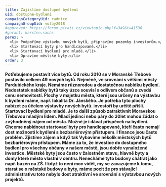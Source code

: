 ```yaml
---
title: Zajistíme dostupné bydlení
uid: dostupne-bydleni
campaignCategoryUid: radnice
campaignGroupUid: volby2018
#approved: https://forum.pirati.cz/viewtopic.php?f=349&t=41530
#garant: karsten.sachs
perex: >
  <li> Podpoříme výstavbu nových bytů, připravíme pozemky investorům.</li>
  <li> Startovací byty pro handicapované.</li>
  <li> Startovací bydlení pro mladé.</li>
  <li> Opravíme městské byty.</li>
order: 3
---
```


**Potřebujeme postavit více bytů. Od roku 2010 se v Moravské Třebové postavilo celkem 49 nových bytů. Nejméně, ve srovnání s většími městy Pardubického kraje. Nemáme různorodou a dostatečnou nabídku bydlení. Nedostatek nabídky bytů taky úzce souvisí s odlivem občanů a zvedá cenu nemovitostí. Plochy v majetku města, které jsou určeny na výstavbu k bydlení máme, např. lokalita Dr. Jánského. Je potřeba tyto plochy nabízet za účelem výstavby nových bytů. investoři by určitě přišli.  
Startovací bydlení pro mladé. Je to další způsob zatraktivnit Moravskou Třebovou mladým lidem. Mladí jedinci nebo páry do 30let mohou žádat o zvýhodněný nájem od města. Možné je i dávat příspěvek na bydlení.  
Chceme nabídnout startovací byty pro handicapované, kteří často nemají dost možností k bydlení s bezbariérovým přístupem. I finance jsou často problém. Zjistíme zájem a když tak Vybavíme několik městských bytů bezbariérovým přístupem.  Máme za to, že investice do dostupného bydlení pro všechny občany v našem městě, jsou dobře vynaložené investice.  Městské byty jsou často v žalostném stavu, hlavně byty a domy které město vlastní v centru. Nenecháme tyto budovy chátrat jako např. bazén na ZŠ. I když to není moc vidět, my se zavazujeme k tomu, starat se o městské budovy a byty, máme pocit že pro stávající administrativu toto nebylo dost atraktivní ve srovnání s výstavbou nových projektů.**
